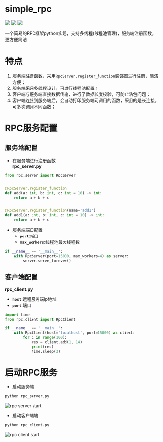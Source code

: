 # simple_rpc
![](https://img.shields.io/badge/RPC-blueviolet)
![](https://img.shields.io/badge/TCP-important)
![](https://img.shields.io/badge/python-3.x-blue?logo=python&labelColor=lightblue&logoColor=blue)

一个简易的RPC框架python实现，支持多线程(线程池管理)，服务端注册函数，更方便简洁

# 特点
1. 服务端注册函数，采用`RpcServer.register_function`装饰器进行注册，简洁方便；
2. 服务端采用多线程设计，可进行线程池配置；
3. 客户端与服务端直接数据传输，进行了数据长度校验，可防止粘包问题；
4. 客户端连接到服务端后，会自动打印服务端可调用的函数，采用的是长连接，可多次调用不同函数；

# RPC服务配置
## 服务端配置
- 在服务端进行注册函数 \
**rpc_server.py**
```python
from rpc.server import RpcServer


@RpcServer.register_function
def add(a: int, b: int, c: int = 10) -> int:
    return a + b + c


@RpcServer.register_function(name='add1')
def add1(a: int, b: int, c: int = 10) -> int:
    return a + b + c
```
- 服务端端口配置
    - **`port`**:端口
    - **`max_workers`**:线程池最大线程数
```python
if __name__ == '__main__':
    with RpcServer(port=15000, max_workers=4) as server:
        server.serve_forever()
```

## 客户端配置
**rpc_client.py**
- **`host`**:远程服务端ip地址
- **`port`**:端口
```python
import time
from rpc.client import RpcClient

if __name__ == '__main__':
    with RpcClient(host='localhost', port=15000) as client:
        for i in range(100):
            res = client.add(1, 14)
            print(res)
            time.sleep(3)
```

# 启动RPC服务

- 启动服务端
```python
python rpc_server.py
```
![rpc server start](https://cdn.jsdelivr.net/gh/nfyn/image_host/rpc_server_start.png)

- 启动客户端端
```python
python rpc_client.py
```
![rpc client start](https://cdn.jsdelivr.net/gh/nfyn/image_host/rpc_client_start.png)
